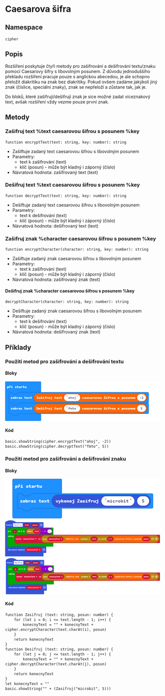 # Caesarova šifra

## Namespace
```
cipher
```
## Popis
Rozšíření poskytuje čtyři metody pro zašifrování a dešifrování textu/znaku pomocí Caesarovy šifry s libovolným posunem. Z důvodu jednoduššího překladu rozšíření pracuje pouze s anglickou abecedou, je ale schopno přeložit diakritiku na znak bez diakritiky. Pokud ovšem zadáme jakýkoli jiný znak (číslice, speciální znaky), znak se nepřeloží a zůstane tak, jak je.

Do bloků, které zašifrují/dešifrují znak je sice možné zadat víceznakový text, avšak rozšíření vždy vezme pouze první znak.
 
## Metody
### Zašifruj text %text caesarovou šifrou s posunem %key
```
function encryptText(text: string, key: number): string
```
- Zašiftuje zadaný text caesarovou šifrou s libovolným posunem
- Parametry:
    - text k zašifrování (text)
    - klíč (posun) - může být kladný i záporný (číslo)
- Návratová hodnota: zašifrovaný text (text)

### Dešifruj text %text caesarovou šifrou s posunem %key
```
function decryptText(text: string, key: number): string
```
- Dešiftuje zadaný text caesarovou šifrou s libovolným posunem
- Parametry:
    - text k dešifrování (text)
    - klíč (posun) - může být kladný i záporný (číslo)
- Návratová hodnota: dešifrovaný text (text)

### Zašifruj znak %character caesarovou šifrou s posunem %key
```
function encryptCharacter(character: string, key: number): string
```
- Zašiftuje zadaný znak caesarovou šifrou s libovolným posunem
- Parametry:
    - text k zašifrování (text)
    - klíč (posun) - může být kladný i záporný (číslo)
- Návratová hodnota: zašifrovaný znak (text)
#### Dešifruj znak %character caesarovou šifrou s posunem %key
```
decryptCharacter(character: string, key: number): string
```
- Dešiftuje zadaný znak caesarovou šifrou s libovolným posunem
- Parametry:
    - text k dešifrování (text)
    - klíč (posun) - může být kladný i záporný (číslo)
- Návratová hodnota: dešifrovaný znak (text)

## Příklady

### Použití metod pro zašifrování a dešifrování textu

#### Bloky
![Použití metod z rozšíření](https://github.com/SmutnyJan/pxt-caesar-cipher-extension/blob/master/images/usageexample.png)
#### Kód
```
basic.showString(cipher.encryptText("ahoj", -2))
basic.showString(cipher.decryptText("fmto", 5))
```

### Použití metod pro zašifrování a dešifrování znaku
#### Bloky
![Použití vytvoření funkce](https://github.com/SmutnyJan/pxt-caesar-cipher-extension/blob/master/images/usageexample2.png)
![Zašifrování](https://github.com/SmutnyJan/pxt-caesar-cipher-extension/blob/master/images/encode.png)
![Dešifrofání](https://github.com/SmutnyJan/pxt-caesar-cipher-extension/blob/master/images/decode.png)

#### Kód
```
function Zasifruj (text: string, posun: number) {
    for (let i = 0; i <= text.length - 1; i++) {
        konecnyText = "" + konecnyText + cipher.encryptCharacter(text.charAt(i), posun)
    }
    return konecnyText
}
function Desifruj (text: string, posun: number) {
    for (let j = 0; j <= text.length - 1; j++) {
        konecnyText = "" + konecnyText + cipher.decryptCharacter(text.charAt(j), posun)
    }
    return konecnyText
}
let konecnyText = ""
basic.showString("" + (Zasifruj("microbit", 5)))
```


